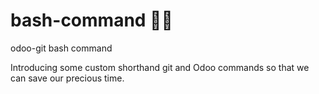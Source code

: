 # bash-command 🧑‍💻
odoo-git bash command

Introducing some custom shorthand git and Odoo commands so that we can save our precious time.
